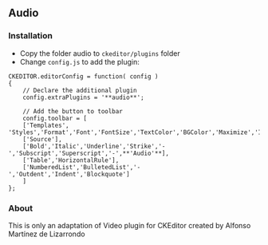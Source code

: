 ## Audio 

### Installation 
- Copy the folder audio to `ckeditor/plugins` folder
- Change `config.js` to add the plugin:
```
CKEDITOR.editorConfig = function( config )
{
	// Declare the additional plugin 
	config.extraPlugins = '**audio**';

	// Add the button to toolbar
	config.toolbar = [ 
	['Templates', 'Styles','Format','Font','FontSize','TextColor','BGColor','Maximize','Image'], 
	['Source'], 
	['Bold','Italic','Underline','Strike','-','Subscript','Superscript','-',**'Audio'**],
	['Table','HorizontalRule'], 
	['NumberedList','BulletedList','-','Outdent','Indent','Blockquote']
	] 
};
```

### About
This is only an adaptation of Video plugin for CKEditor created by Alfonso Martínez de Lizarrondo
